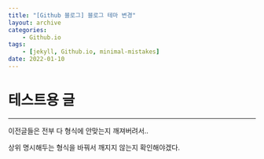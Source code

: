 ```yaml
---
title: "[Github 블로그] 블로그 테마 변경"
layout: archive
categories: 
    - Github.io
tags: 
    - [jekyll, Github.io, minimal-mistakes]
date: 2022-01-10
---
```



# 테스트용 글
------------------

이전글들은 전부 다 형식에 안맞는지 깨져버려서..

상위 명시해두는 형식을 바꿔서 깨지지 않는지 확인해야겠다.